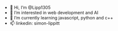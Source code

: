 - 👋 Hi, I’m @Lipp1305
- 👀 I’m interested in web development and AI
- 🌱 I’m currently learning javascript, python and c++
- 📫 linkedin: simon-lippitt

<!---
Lipp1305/Lipp1305 is a ✨ special ✨ repository because its `README.md` (this file) appears on your GitHub profile.
You can click the Preview link to take a look at your changes.
--->
